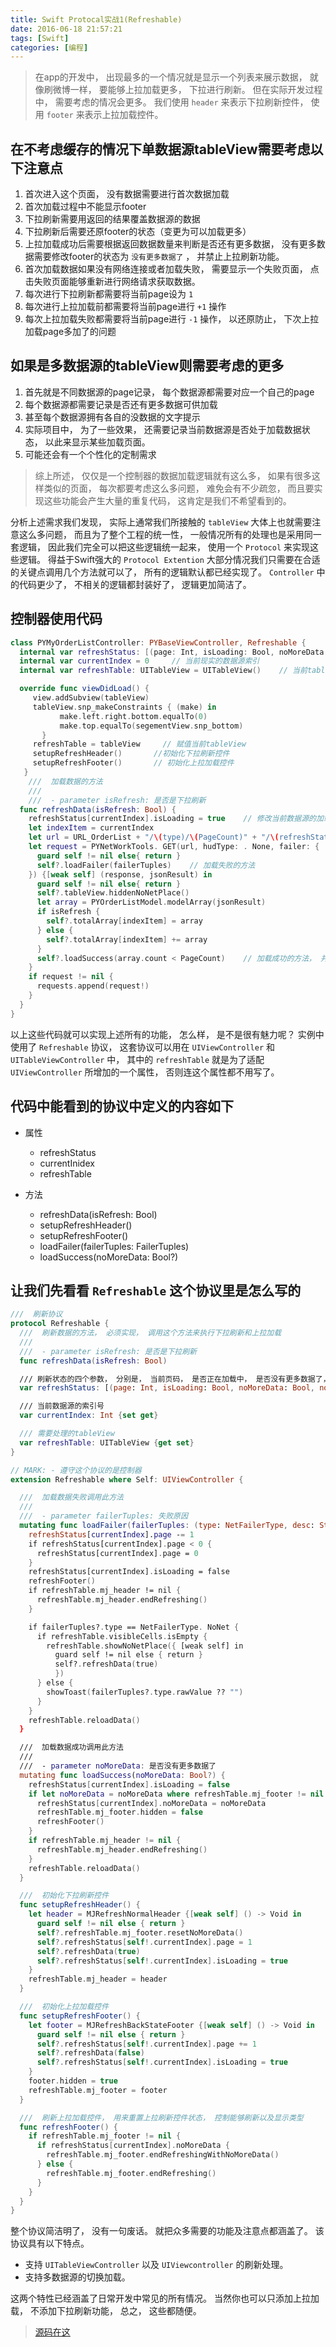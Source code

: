 ```yaml
---
title: Swift Protocal实战1(Refreshable)
date: 2016-06-18 21:57:21
tags: [Swift]
categories: [编程]
---
```


> 在app的开发中， 出现最多的一个情况就是显示一个列表来展示数据， 就像刷微博一样， 要能够上拉加载更多， 下拉进行刷新。 但在实际开发过程中， 需要考虑的情况会更多。 我们使用 `header` 来表示下拉刷新控件， 使用 `footer` 来表示上拉加载控件。

## 在不考虑缓存的情况下单数据源tableView需要考虑以下注意点

1. 首次进入这个页面， 没有数据需要进行首次数据加载
2. 首次加载过程中不能显示footer
3. 下拉刷新需要用返回的结果覆盖数据源的数据
4. 下拉刷新后需要还原footer的状态（变更为可以加载更多）
5. 上拉加载成功后需要根据返回数据数量来判断是否还有更多数据， 没有更多数据需要修改footer的状态为 `没有更多数据了` ， 并禁止上拉刷新功能。
6. 首次加载数据如果没有网络连接或者加载失败， 需要显示一个失败页面， 点击失败页面能够重新进行网络请求获取数据。
7. 每次进行下拉刷新都需要将当前page设为 `1`
8. 每次进行上拉加载前都需要将当前page进行 `+1` 操作
9. 每次上拉加载失败都需要将当前page进行 `-1` 操作， 以还原防止， 下次上拉加载page多加了的问题

## 如果是多数据源的tableView则需要考虑的更多

1. 首先就是不同数据源的page记录， 每个数据源都需要对应一个自己的page
2. 每个数据源都需要记录是否还有更多数据可供加载
3. 甚至每个数据源拥有各自的没数据的文字提示
4. 实际项目中， 为了一些效果， 还需要记录当前数据源是否处于加载数据状态， 以此来显示某些加载页面。
5. 可能还会有一个个性化的定制需求

> 综上所述， 仅仅是一个控制器的数据加载逻辑就有这么多， 如果有很多这样类似的页面， 每次都要考虑这么多问题， 难免会有不少疏忽， 而且要实现这些功能会产生大量的重复代码， 这肯定是我们不希望看到的。

分析上述需求我们发现， 实际上通常我们所接触的 `tableView` 大体上也就需要注意这么多问题， 而且为了整个工程的统一性， 一般情况所有的处理也是采用同一套逻辑， 因此我们完全可以把这些逻辑统一起来， 使用一个 `Protocol` 来实现这些逻辑。 得益于Swift强大的 `Protocol Extention` 大部分情况我们只需要在合适的关键点调用几个方法就可以了， 所有的逻辑默认都已经实现了。 `Controller` 中的代码更少了， 不相关的逻辑都封装好了， 逻辑更加简洁了。

## 控制器使用代码

```Swift
class PYMyOrderListController: PYBaseViewController, Refreshable {
  internal var refreshStatus: [(page: Int, isLoading: Bool, noMoreData: Bool, noMoreTitle: String)] = [(1, false, false, "没有更多订单了“)]   // 定义每个数据源需要的四个属性， 分别是当前页码， 是否被正在加载中， 是否没有更多数据可供加载了。 没有数据可供加载的footer文字
  internal var currentIndex = 0     // 当前现实的数据源索引
  internal var refreshTable: UITableView = UITableView()    // 当前tableView

  override func viewDidLoad() {
     view.addSubview(tableView)
     tableView.snp_makeConstraints { (make) in
           make.left.right.bottom.equalTo(0)
           make.top.equalTo(segementView.snp_bottom)
       }
     refreshTable = tableView     // 赋值当前tableView
     setupRefreshHeader()       //初始化下拉刷新控件
     setupRefreshFooter()       // 初始化上拉加载控件
   }
    ///  加载数据的方法
    ///
    ///  - parameter isRefresh: 是否是下拉刷新
  func refreshData(isRefresh: Bool) {
    refreshStatus[currentIndex].isLoading = true    // 修改当前数据源的加载状态为正在加载
    let indexItem = currentIndex
    let url = URL_OrderList + "/\(type)/\(PageCount)" + "/\(refreshStatus[currentIndex].page).json"
    let request = PYNetWorkTools. GET(url, hudType: . None, failer: { [weak self] (failerTuples) in
      guard self != nil else{ return }
      self?.loadFailer(failerTuples)    // 加载失败的方法
    }) {[weak self] (response, jsonResult) in
      guard self != nil else{ return }
      self?.tableView.hiddenNoNetPlace()
      let array = PYOrderListModel.modelArray(jsonResult)
      if isRefresh {
        self?.totalArray[indexItem] = array
      } else {
        self?.totalArray[indexItem] += array
      }
      self?.loadSuccess(array.count < PageCount)    // 加载成功的方法， 并传递一个是否还有更多数据的返回值
    }
    if request != nil {
      requests.append(request!)
    }
  }
}
```

以上这些代码就可以实现上述所有的功能， 怎么样， 是不是很有魅力呢？ 实例中使用了 `Refreshable` 协议， 这套协议可以用在 `UIViewController` 和 `UITableViewController` 中， 其中的 `refreshTable` 就是为了适配 `UIViewController` 所增加的一个属性， 否则连这个属性都不用写了。

## 代码中能看到的协议中定义的内容如下

* 属性
  * refreshStatus
  * currentInidex
  * refreshTable

* 方法
  * refreshData(isRefresh: Bool)
  * setupRefreshHeader()
  * setupRefreshFooter()
  * loadFailer(failerTuples: FailerTuples)
  * loadSuccess(noMoreData: Bool?)

## 让我们先看看 `Refreshable` 这个协议里是怎么写的

```Swift
///  刷新协议
protocol Refreshable {
  ///  刷新数据的方法， 必须实现， 调用这个方法来执行下拉刷新和上拉加载
  ///
  ///  - parameter isRefresh: 是否是下拉刷新
  func refreshData(isRefresh: Bool)

  /// 刷新状态的四个参数， 分别是， 当前页码， 是否正在加载中， 是否没有更多数据了， 没有更多数据的footer显示文字
  var refreshStatus: [(page: Int, isLoading: Bool, noMoreData: Bool, noMoreTitle: String)] {set get}

  /// 当前数据源的索引号
  var currentIndex: Int {set get}

  /// 需要处理的tableView
  var refreshTable: UITableView {get set}
}

// MARK: - 遵守这个协议的是控制器
extension Refreshable where Self: UIViewController {

  ///  加载数据失败调用此方法
  ///
  ///  - parameter failerTuples: 失败原因
  mutating func loadFailer(failerTuples: (type: NetFailerType, desc: String?)?) {
    refreshStatus[currentIndex].page -= 1
    if refreshStatus[currentIndex].page < 0 {
      refreshStatus[currentIndex].page = 0
    }
    refreshStatus[currentIndex].isLoading = false
    refreshFooter()
    if refreshTable.mj_header != nil {
      refreshTable.mj_header.endRefreshing()
    }

    if failerTuples?.type == NetFailerType. NoNet {
      if refreshTable.visibleCells.isEmpty {
        refreshTable.showNoNetPlace({ [weak self] in
          guard self != nil else { return }
          self?.refreshData(true)
          })
      } else {
        showToast(failerTuples?.type.rawValue ?? "")
      }
    }
    refreshTable.reloadData()
  }

  ///  加载数据成功调用此方法
  ///
  ///  - parameter noMoreData: 是否没有更多数据了
  mutating func loadSuccess(noMoreData: Bool?) {
    refreshStatus[currentIndex].isLoading = false
    if let noMoreData = noMoreData where refreshTable.mj_footer != nil {
      refreshStatus[currentIndex].noMoreData = noMoreData
      refreshTable.mj_footer.hidden = false
      refreshFooter()
    }
    if refreshTable.mj_header != nil {
      refreshTable.mj_header.endRefreshing()
    }
    refreshTable.reloadData()
  }

  ///  初始化下拉刷新控件
  func setupRefreshHeader() {
    let header = MJRefreshNormalHeader {[weak self] () -> Void in
      guard self != nil else { return }
      self?.refreshTable.mj_footer.resetNoMoreData()
      self?.refreshStatus[self!.currentIndex].page = 1
      self?.refreshData(true)
      self?.refreshStatus[self!.currentIndex].isLoading = true
    }
    refreshTable.mj_header = header
  }

  ///  初始化上拉加载控件
  func setupRefreshFooter() {
    let footer = MJRefreshBackStateFooter {[weak self] () -> Void in
      guard self != nil else { return }
      self?.refreshStatus[self!.currentIndex].page += 1
      self?.refreshData(false)
      self?.refreshStatus[self!.currentIndex].isLoading = true
    }
    footer.hidden = true
    refreshTable.mj_footer = footer
  }

  ///  刷新上拉加载控件， 用来重置上拉刷新控件状态， 控制能够刷新以及显示类型
  func refreshFooter() {
    if refreshTable.mj_footer != nil {
      if refreshStatus[currentIndex].noMoreData {
        refreshTable.mj_footer.endRefreshingWithNoMoreData()
      } else {
        refreshTable.mj_footer.endRefreshing()
      }
    }
  }
}
```

整个协议简洁明了， 没有一句废话。 就把众多需要的功能及注意点都涵盖了。 该协议具有以下特点。

* 支持 `UITableViewController` 以及 `UIViewcontroller` 的刷新处理。
* 支持多数据源的切换加载。

这两个特性已经涵盖了日常开发中常见的所有情况。 当然你也可以只添加上拉加载， 不添加下拉刷新功能， 总之， 这些都随便。

> [源码在这](https://github.com/GeekerHua/Refreshable)
